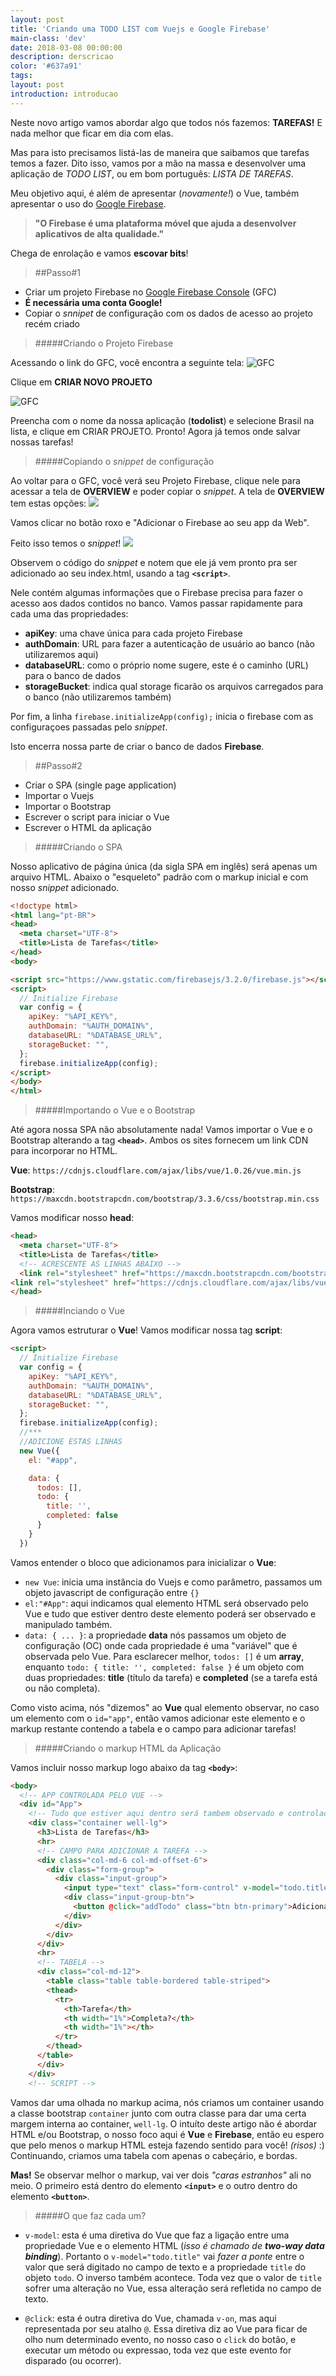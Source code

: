```yaml
---
layout: post
title: 'Criando uma TODO LIST com Vuejs e Google Firebase'
main-class: 'dev'
date: 2018-03-08 00:00:00 
description: derscricao
color: '#637a91'
tags: 
layout: post
introduction: introducao
---
```


Neste novo artigo vamos abordar algo que todos nós fazemos: **TAREFAS!** 
E nada melhor que ficar em dia com elas. 

Mas para isto precisamos listá-las de maneira que saibamos que tarefas temos a fazer. Dito isso, vamos por a mão na massa e desenvolver uma aplicação de *TODO LIST*, ou em bom português: *LISTA DE TAREFAS*.

Meu objetivo aqui, é além de apresentar (*novamente!*) o Vue, também apresentar o uso do [Google Firebase](firebase.google.com). 

>**"O Firebase é uma plataforma móvel que ajuda a desenvolver aplicativos de alta qualidade."**

Chega de enrolação e vamos **escovar bits**!

>##Passo#1

* Criar um projeto Firebase no [Google Firebase Console](https://console.firebase.google.com) (GFC)
 * **É necessária uma conta Google!**
* Copiar o *snnipet* de configuração com os dados de acesso ao projeto recém criado

> #####Criando o Projeto Firebase

Acessando o link do GFC, você encontra a seguinte tela:
![GFC](http://i67.tinypic.com/2wdn85l.png)

Clique em **CRIAR NOVO PROJETO**

![GFC](http://i64.tinypic.com/55pdg1.png)

Preencha com o nome da nossa aplicação (**todolist**) e selecione Brasil na lista, e clique em CRIAR PROJETO.
Pronto! Agora já temos onde salvar nossas tarefas!

>#####Copiando o *snippet* de configuração

Ao voltar para o GFC, você verá seu Projeto Firebase, clique nele para acessar a tela de **OVERVIEW** e poder copiar o *snippet*. A tela de **OVERVIEW** tem estas opções:
![](http://i66.tinypic.com/vxit7p.png)

Vamos clicar no botão roxo e "Adicionar o Firebase ao seu app da Web".

Feito isso temos o *snippet*!
![](http://i68.tinypic.com/2uzcmea.png)

Observem o código do *snippet* e notem que ele já vem pronto pra ser adicionado ao seu index.html, usando a tag **`<script>`**.

Nele contém algumas informações que o Firebase precisa para fazer o acesso aos dados contidos no banco. Vamos passar rapidamente para cada uma das propriedades:

* **apiKey**: uma chave única para cada projeto Firebase
* **authDomain**: URL para fazer a autenticação de usuário ao banco (não utilizaremos aqui)
* **databaseURL**: como o próprio nome sugere, este é o caminho (URL) para o banco de dados
* **storageBucket**: indica qual storage ficarão os arquivos carregados para o banco (não utilizaremos também)

Por fim, a linha `firebase.initializeApp(config);` inicia o firebase com as configuraçoes passadas pelo *snippet*.

Isto encerra nossa parte de criar o banco de dados **Firebase**.

>##Passo#2

* Criar o SPA (single page application)
* Importar o Vuejs
* Importar o Bootstrap
* Escrever o script para iniciar o Vue
* Escrever o HTML da aplicação

>#####Criando o SPA

Nosso aplicativo de página única (da sigla SPA em inglês) será apenas um arquivo HTML. 
Abaixo o "esqueleto" padrão com o markup inicial e com nosso *snippet* adicionado.

```html
<!doctype html>
<html lang="pt-BR">
<head>
  <meta charset="UTF-8">
  <title>Lista de Tarefas</title>
</head>
<body>

<script src="https://www.gstatic.com/firebasejs/3.2.0/firebase.js"></script>
<script>
  // Initialize Firebase
  var config = {
    apiKey: "%API_KEY%",
    authDomain: "%AUTH_DOMAIN%",
    databaseURL: "%DATABASE_URL%",
    storageBucket: "",
  };
  firebase.initializeApp(config);
</script>
</body>
</html>
```

>#####Importando o Vue e o Bootstrap

Até agora nossa SPA não absolutamente nada! Vamos importar o Vue e o Bootstrap alterando a tag **`<head>`**. Ambos os sites fornecem um link CDN para incorporar no HTML. 

**Vue**:
`https://cdnjs.cloudflare.com/ajax/libs/vue/1.0.26/vue.min.js`

**Bootstrap**:
`https://maxcdn.bootstrapcdn.com/bootstrap/3.3.6/css/bootstrap.min.css`

Vamos modificar nosso **head**:
```html
<head>
  <meta charset="UTF-8">
  <title>Lista de Tarefas</title>
  <!-- ACRESCENTE AS LINHAS ABAIXO -->
  <link rel="stylesheet" href="https://maxcdn.bootstrapcdn.com/bootstrap/3.3.6/css/bootstrap.min.css">
<link rel="stylesheet" href="https://cdnjs.cloudflare.com/ajax/libs/vue/1.0.26/vue.min.js">
</head>
```

>#####Inciando o Vue

Agora vamos estruturar o **Vue**!
Vamos modificar nossa tag **script**:

```html
<script>
  // Initialize Firebase
  var config = {
    apiKey: "%API_KEY%",
    authDomain: "%AUTH_DOMAIN%",
    databaseURL: "%DATABASE_URL%",
    storageBucket: "",
  };
  firebase.initializeApp(config);
  //***
  //ADICIONE ESTAS LINHAS
  new Vue({
    el: "#app",

    data: {
      todos: [],
      todo: {
        title: '',
        completed: false
      }
    }
  })
```

Vamos entender o bloco que adicionamos para inicializar o **Vue**:

* `new Vue`: inicia uma instância do Vuejs e como parâmetro, passamos um objeto javascript de configuração entre `{}`
* `el:"#App"`: aqui indicamos qual elemento HTML será observado pelo Vue e tudo que estiver dentro deste elemento poderá ser observado e manipulado também.
* `data: { ... }`: a propriedade **data** nós passamos um objeto de configuração (OC) onde cada propriedade é uma "variável" que é observada pelo Vue. Para esclarecer melhor, `todos: []` é um **array**, enquanto `todo: { title: '', completed: false }` é um objeto com duas propriedades: **title** (título da tarefa) e **completed** (se a tarefa está ou não completa).

Como visto acima, nós "dizemos" ao **Vue** qual elemento observar, no caso um elemento com o `id="app"`, então vamos adicionar este elemento e o markup restante contendo a tabela e o campo para adicionar tarefas!

>#####Criando o markup HTML da Aplicação

Vamos incluir nosso markup logo abaixo da tag **`<body>`**:

```html
<body>
  <!-- APP CONTROLADA PELO VUE -->
  <div id="App">
    <!-- Tudo que estiver aqui dentro será tambem observado e controlado pelo Vue -->
    <div class="container well-lg">
      <h3>Lista de Tarefas</h3>
      <hr>
      <!-- CAMPO PARA ADICIONAR A TAREFA -->
      <div class="col-md-6 col-md-offset-6">
        <div class="form-group">
          <div class="input-group">
            <input type="text" class="form-control" v-model="todo.title" />
            <div class="input-group-btn">
              <button @click="addTodo" class="btn btn-primary">Adicionar Tarefa</button>
            </div>
          </div>
        </div>
      </div>
      <hr>
      <!-- TABELA -->
      <div class="col-md-12">
        <table class="table table-bordered table-striped">
        <thead>
          <tr>
            <th>Tarefa</th>
            <th width="1%">Completa?</th>
            <th width="1%"></th>
          </tr>
        </thead>
      </table>
      </div>
    </div>
    <!-- SCRIPT -->
```

Vamos dar uma olhada no markup acima, nós criamos um container usando a classe bootstrap `container` junto com outra classe para dar uma certa margem interna ao container, `well-lg`. O intuíto deste artigo não é abordar HTML e/ou Bootstrap, o nosso foco aqui é **Vue** e **Firebase**, então eu espero que pelo menos o markup HTML esteja fazendo sentido para você! *(risos)* :)
Continuando, criamos uma tabela com apenas o cabeçário, e bordas.

**Mas!** Se observar melhor o markup, vai ver dois *"caras estranhos"* ali no meio. O primeiro está dentro do elemento **`<input>`** e o outro dentro do elemento **`<button>`**. 

>#####O que faz cada um?

* `v-model`: esta é uma diretiva do Vue que faz a ligação entre uma propriedade Vue e o elemento HTML (*isso é chamado de* ***two-way data binding***). Portanto o `v-model="todo.title"` vai *fazer a ponte* entre o valor que será digitado no campo de texto e a propriedade `title` do objeto `todo`. O inverso também acontece. Toda vez que o valor de `title` sofrer uma alteração no Vue, essa alteração será refletida no campo de texto.

* `@click`: esta é outra diretiva do Vue, chamada `v-on`, mas aqui representada por seu atalho `@`. Essa diretiva diz ao Vue para ficar de olho num determinado evento, no nosso caso o `click` do botão, e executar um método ou expressao, toda vez que este evento for disparado (ou ocorrer).
